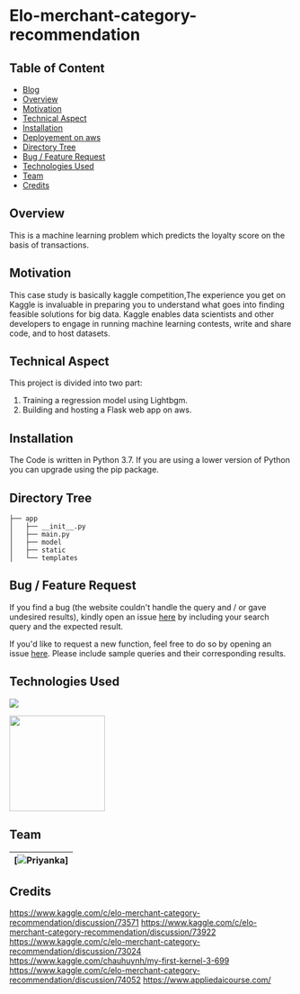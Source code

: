 # Elo-merchant-category-recommendation

## Table of Content
  * [Blog](#demo)
  * [Overview](#overview)
  * [Motivation](#motivation)
  * [Technical Aspect](#technical-aspect)
  * [Installation](#installation)
  * [Deployement on aws](#deployement-on-aws)
  * [Directory Tree](#directory-tree)
  * [Bug / Feature Request](#bug---feature-request)
  * [Technologies Used](#technologies-used)
  * [Team](#team)
  * [Credits](#credits)


## Overview

This is a machine learning problem which predicts the loyalty score on the basis of transactions.

## Motivation

This case study is basically kaggle competition,The experience you get on Kaggle is invaluable in preparing you to understand what goes into finding feasible solutions for big data. Kaggle enables data scientists and other developers to engage in running machine learning contests, write and share code, and to host datasets.

## Technical Aspect
This project is divided into two part:
1. Training a regression  model using Lightbgm. 
2. Building and hosting a Flask web app on aws.

## Installation
The Code is written in Python 3.7. If you are using a lower version of Python you can upgrade using the pip package.

## Directory Tree 
```
├── app 
│   ├── __init__.py
│   ├── main.py
│   ├── model
│   ├── static
│   └── templates
```

## Bug / Feature Request
If you find a bug (the website couldn't handle the query and / or gave undesired results), kindly open an issue [here](https://github.com/priyanka202131/Elo-Merchant-Category-Recommendation) by including your search query and the expected result.

If you'd like to request a new function, feel free to do so by opening an issue [here](https://github.com/priyanka202131/Elo-Merchant-Category-Recommendation). Please include sample queries and their corresponding results.

## Technologies Used

![](https://forthebadge.com/images/badges/made-with-python.svg)

 [<img target="_blank" src="https://flask.palletsprojects.com/en/1.1.x/_images/flask-logo.png" width=170>](https://flask.palletsprojects.com/en/1.1.x/)
   

## Team
[![Priyanka](https://github.com/priyanka202131/)] |
-|

## Credits
 https://www.kaggle.com/c/elo-merchant-category-recommendation/discussion/73571
 https://www.kaggle.com/c/elo-merchant-category-recommendation/discussion/73922 
 https://www.kaggle.com/c/elo-merchant-category-recommendation/discussion/73024
 https://www.kaggle.com/chauhuynh/my-first-kernel-3-699
 https://www.kaggle.com/c/elo-merchant-category-recommendation/discussion/74052
 https://www.appliedaicourse.com/
 
 
